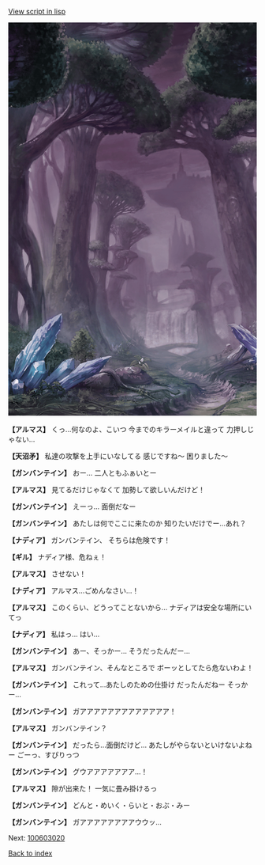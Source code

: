 [View script in lisp](../scripts/100603013.txt)

![forest_totaleclipse.png](../images/backgrounds/forest_totaleclipse.png)

**【アルマス】**
くっ…何なのよ、こいつ
今までのキラーメイルと違って
力押しじゃない…

**【天沼矛】**
私達の攻撃を上手にいなしてる
感じですね～
困りました～

**【ガンバンテイン】**
おー…
二人ともふぁいとー

**【アルマス】**
見てるだけじゃなくて
加勢して欲しいんだけど！

**【ガンバンテイン】**
えーっ…
面倒だなー

**【ガンバンテイン】**
あたしは何でここに来たのか
知りたいだけでー…あれ？

**【ナディア】**
ガンバンテイン、
そちらは危険です！

**【ギル】**
ナディア様、危ねぇ！

**【アルマス】**
させない！

**【ナディア】**
アルマス…ごめんなさい…！

**【アルマス】**
このくらい、どうってことないから…
ナディアは安全な場所にいてっ

**【ナディア】**
私はっ…
はい…

**【ガンバンテイン】**
あー、そっかー…
そうだったんだー…

**【アルマス】**
ガンバンテイン、そんなところで
ボーッとしてたら危ないわよ！

**【ガンバンテイン】**
これって…あたしのための仕掛け
だったんだねー
そっかー…

**【ガンバンテイン】**
ガアアアアアアアアアアアアア！

**【アルマス】**
ガンバンテイン？

**【ガンバンテイン】**
だったら…面倒だけど…
あたしがやらないといけないよねー
ごーっ、すぴりっつ

**【ガンバンテイン】**
グウアアアアアアア…！

**【アルマス】**
隙が出来た！
一気に畳み掛けるっ

**【ガンバンテイン】**
どんと・めいく・らいと・おぶ・みー

**【ガンバンテイン】**
ガアアアアアアアアウウッ…

Next: [100603020](100603020.md)

[Back to index](index.md)
